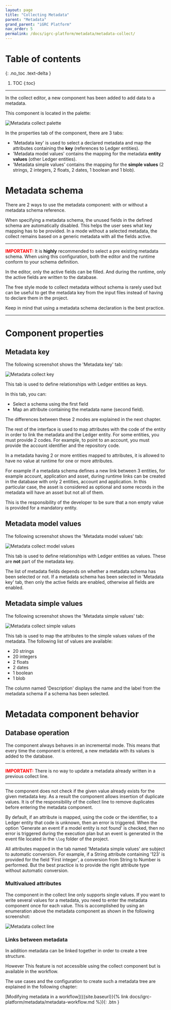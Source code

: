 ```yaml
---
layout: page
title: "Collecting Metadata"
parent: "Metadata"
grand_parent: "iGRC Platform"
nav_order: 5
permalink: /docs/igrc-platform/metadata/metadata-collect/
---
```


# Table of contents
{: .no_toc .text-delta }

1. TOC
{:toc}
---

In the collect editor, a new component has been added to add data to a metadata. 

This component is located in the palette:

![Metadata collect palette]({{site.baseurl}}/docs/igrc-platform/metadata/images/metadata_collect_palette.png "Metadata collect palette")

In the properties tab of the component, there are 3 tabs:
- 'Metadata key' is used to select a declared metadata and map the attributes containing the **key** (references to Ledger entities).
- 'Metadata model values' contains the mapping for the metadata **entity values** (other Ledger entities).
- 'Metadata simple values' contains the mapping for the **simple values** (2 strings, 2 integers, 2 floats, 2 dates, 1 boolean and 1 blob).

# Metadata schema

There are 2 ways to use the metadata component: with or without a metadata schema reference.

When specifying a metadata schema, the unused fields in the defined schema are automatically disabled. This helps the user sees what key mapping has to be provided.
In a mode without a selected metadata, the collect remains based on a generic metadata with all the fields active.

---

<span style="color:red">**IMPORTANT:**</span> It is **highly** recommended to select a pre existing metadata schema. When using this configuration, both the editor and the runtime conform to your schema definition.

In the editor, only the active fields can be filled. And during the runtime, only the active fields are written to the database.

The free style mode to collect metadata without schema is rarely used but can be useful to get the metadata key from the input files instead of having to declare them in the project.

Keep in mind that using a metadata schema declaration is the best practice.

---

# Component properties

## Metadata key

The following screenshot shows the 'Metadata key' tab:

![Metadata collect key]({{site.baseurl}}/docs/igrc-platform/metadata/images/metadata_collect_key.png "Metadata collect key")

This tab is used to define relationships with Ledger entities as keys.

In this tab, you can:
- Select a schema using the first field
- Map an attribute containing the metadata name (second field).

The differences between these 2 modes are explained in the next chapter.

The rest of the interface is used to map attributes with the code of the entity in order to link the metadata and the Ledger entity.
For some entities, you must provide 2 codes. For example, to point to an account, you must provide the account identifier and the repository code.

In a metadata having 2 or more entities mapped to attributes, it is allowed to have no value at runtime for one or more attributes.

For example if a metadata schema defines a new link between 3 entities, for example account, application and asset, during runtime links can be created in the database with only 2 entities, account and application.
In this particular case, the asset is considered as optional and some records in the metadata will have an asset but not all of them.

This is the responsibility of the developer to be sure that a non empty value is provided for a mandatory entity.

## Metadata model values

The following screenshot shows the 'Metadata model values' tab:

![Metadata collect model values]({{site.baseurl}}/docs/igrc-platform/metadata/images/metadata_collect_model_values.png "Metadata collect model values")

This tab is used to define relationships with Ledger entities as values. These are **not** part of the metadata key.

The list of metadata fields depends on whether a metadata schema has been selected or not.
If a metadata schema has been selected in 'Metadata key' tab, then only the active fields are enabled, otherwise all fields are enabled.

## Metadata simple values

The following screenshot shows the 'Metadata simple values' tab:

![Metadata collect simple values]({{site.baseurl}}/docs/igrc-platform/metadata/images/metadata_collect_simple_values.png "Metadata collect simple values")

This tab is used to map the attributes to the simple values values of the metadata. The following list of values are available:

- 20 strings
- 20 integers
- 2 floats
- 2 dates
- 1 boolean
- 1 blob

The column named 'Description' displays the name and the label from the metadata schema if a schema has been selected.

# Metadata component behavior

## Database operation

The component always behaves in an incremental mode.
This means that every time the component is entered, a new metadata with its values is added to the database.

---

<span style="color:red">**IMPORTANT:**</span> There is no way to update a metadata already written in a previous collect line.

---

The component does not check if the given value already exists for the given metadata key.
As a result the component allows insertion of duplicate values. It is of the responsibility of the collect line to remove duplicates before entering the metadata component.

By default, if an attribute is mapped, using the code or the identifier, to a Ledger entity that code is unknown, then an error is triggered.
When the option 'Generate an event if a model entity is not found' is checked, then no error is triggered during the execution plan but an event is generated in the event file located in the `\log` folder of the project.

All attributes mapped in the tab named 'Metadata simple values' are subject to automatic conversion.
For example, if a String attribute containing '123' is provided for the field 'First integer', a conversion from String to Number is performed.
But the best practice is to provide the right attribute type without automatic conversion.

### Multivalued attributes

The component in the collect line only supports single values.
If you want to write several values for a metadata, you need to enter the metadata component once for each value.
This is accomplished by using an enumeration above the metadata component as shown in the following screenshot:

![Metadata collect line]({{site.baseurl}}/docs/igrc-platform/metadata/images/metadata_collect_line.png "Metadata collect line")

### Links between metadata

In addition metadata can be linked together in order to create a tree structure.

However This feature is not accessible using the collect component but is available in the workflow.

The use cases and the configuration to create such a metadata tree are explained in the following chapter:

[Modifying metadata in a workflow]({{site.baseurl}}{% link docs/igrc-platform/metadata/metadata-workflow.md %}){: .btn }
